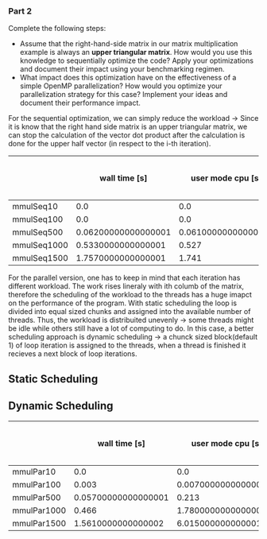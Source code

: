 ### Part 2

Complete the following steps:
- Assume that the right-hand-side matrix in our matrix multiplication example is always an **upper triangular matrix**. How would you use this knowledge to sequentially optimize the code? Apply your optimizations and document their impact using your benchmarking regimen.
- What impact does this optimization have on the effectiveness of a simple OpenMP parallelization? How would you optimize your parallelization strategy for this case? Implement your ideas and document their performance impact.


For the sequential optimization, we can simply reduce the workload -> Since it is know that the right hand side matrix is an upper triangular matrix, we can stop the calculation of the vector dot product after the calculation is done for the upper half vector (in respect to the i-th iteration).

|             | wall time [s]       |  user mode cpu [s]  |  kernel mode [s] |  major page fault |  minor page fault |  max resident set size [kbytes] | avg resident set size [kbytes] | 
|-------------|---------------------|---------------------|------------------|-------------------|-------------------|---------------------------------|--------------------------------| 
| mmulSeq10   | 0.0                 | 0.0                 | 0.0              | 0.0               | 120.7             | 3125.2                          | 0.0                            | 
| mmulSeq100  | 0.0                 | 0.0                 | 0.0              | 0.0               | 181.6             | 3361.6                          | 0.0                            | 
| mmulSeq500  | 0.06200000000000001 | 0.06100000000000001 | 0.0              | 0.0               | 1599.3            | 9032.0                          | 0.0                            | 
| mmulSeq1000 | 0.5330000000000001  | 0.527               | 0.0              | 0.0               | 6009.5            | 26670.4                         | 0.0                            | 
| mmulSeq1500 | 1.7570000000000001  | 1.741               | 0.01             | 0.0               | 13347.7           | 56022.8                         | 0.0                            | 



For the parallel version, one has to keep in mind that each iteration has different workload. The work rises lineraly with ith columb of the matrix, therefore the scheduling of the workload to the threads has a huge imapct on the performance of the program. With static scheduling the loop is divided into equal sized chunks and assigned into the available number of threads. Thus, the workload is distribuited unevenly -> some threads might be idle while others still have a lot of computing to do. In this case, a better scheduling approach is dynamic scheduling -> a chunck sized block(default 1) of loop iteration is assigned to the threads, when a thread is finished it recieves a next block of loop iterations.

## Static Scheduling

## Dynamic Scheduling
|             | wall time [s]       |  user mode cpu [s]   |  kernel mode [s]     |  major page fault |  minor page fault |  max resident set size [kbytes] | avg resident set size [kbytes] | 
|-------------|---------------------|----------------------|----------------------|-------------------|-------------------|---------------------------------|--------------------------------| 
| mmulPar10   | 0.0                 | 0.0                  | 0.0                  | 0.0               | 147.7             | 3421.2                          | 0.0                            | 
| mmulPar100  | 0.003               | 0.007000000000000001 | 0.0                  | 0.0               | 208.5             | 3668.4                          | 0.0                            | 
| mmulPar500  | 0.05700000000000001 | 0.213                | 0.0                  | 0.0               | 1626.0            | 9351.6                          | 0.0                            | 
| mmulPar1000 | 0.466               | 1.7800000000000005   | 0.001                | 0.0               | 6036.5            | 27008.0                         | 0.0                            | 
| mmulPar1500 | 1.5610000000000002  | 6.015000000000001    | 0.012999999999999998 | 0.0               | 13374.7           | 56355.6                         | 0.0                            | 

